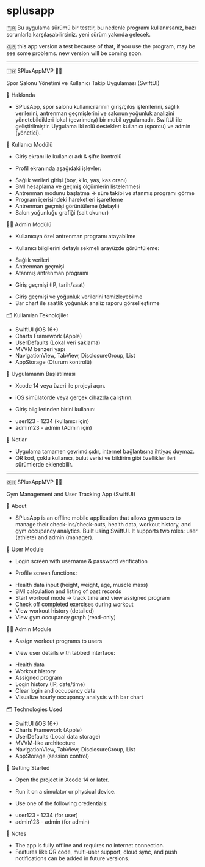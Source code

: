 # splusapp
🇹🇷 Bu uygulama sürümü bir testtir, bu nedenle programı kullanırsanız, bazı sorunlarla karşılaşabilirsiniz. yeni sürüm yakında gelecek.

🇬🇧 this app version a test because of that, if you use the program, may be see some problems. new version will be coming soon.

------------------------------------------------------------------------------------------------------------------------------------------------------------------------------------------------------
🇹🇷
SPlusAppMVP 🏋️‍♂️

Spor Salonu Yönetimi ve Kullanıcı Takip Uygulaması (SwiftUI)

📱 Hakkında

* SPlusApp, spor salonu kullanıcılarının giriş/çıkış işlemlerini, sağlık verilerini, antrenman geçmişlerini ve salonun yoğunluk analizini yönetebildikleri lokal (çevrimdışı) bir mobil uygulamadır. SwiftUI ile geliştirilmiştir. Uygulama iki rolü destekler: kullanıcı (sporcu) ve admin (yönetici).

👤 Kullanıcı Modülü

* Giriş ekranı ile kullanıcı adı & şifre kontrolü

* Profil ekranında aşağıdaki işlevler:
- Sağlık verileri girişi (boy, kilo, yaş, kas oranı)
- BMI hesaplama ve geçmiş ölçümlerin listelenmesi
- Antrenman modunu başlatma → süre takibi ve atanmış programı görme
- Program içerisindeki hareketleri işaretleme
- Antrenman geçmişi görüntüleme (detaylı)
- Salon yoğunluğu grafiği (salt okunur)

👨‍💼 Admin Modülü

* Kullanıcıya özel antrenman programı atayabilme

* Kullanıcı bilgilerini detaylı sekmeli arayüzde görüntüleme:
- Sağlık verileri
- Antrenman geçmişi
- Atanmış antrenman programı

* Giriş geçmişi (IP, tarih/saat)
- Giriş geçmişi ve yoğunluk verilerini temizleyebilme
- Bar chart ile saatlik yoğunluk analiz raporu görselleştirme

🗂 Kullanılan Teknolojiler

* SwiftUI (iOS 16+)
* Charts Framework (Apple)
* UserDefaults (Lokal veri saklama)
* MVVM benzeri yapı
* NavigationView, TabView, DisclosureGroup, List
* AppStorage (Oturum kontrolü)

🧪 Uygulamanın Başlatılması

* Xcode 14 veya üzeri ile projeyi açın.
* iOS simülatörde veya gerçek cihazda çalıştırın.

* Giriş bilgilerinden birini kullanın:
- user123 - 1234 (kullanıcı için)
- admin123 - admin (Admin için)

📌 Notlar

* Uygulama tamamen çevrimdışıdır, internet bağlantısına ihtiyaç duymaz.
* QR kod, çoklu kullanıcı, bulut verisi ve bildirim gibi özellikler ileri sürümlerde eklenebilir.

------------------------------------------------------------------------------------------------------------------------------------------------------------------------------------------------------
🇬🇧
SPlusAppMVP 🏋️‍♂️

Gym Management and User Tracking App (SwiftUI)

📱 About

* SPlusApp is an offline mobile application that allows gym users to manage their check-ins/check-outs, health data, workout history, and gym occupancy analytics. Built using SwiftUI. It supports two roles: user (athlete) and admin (manager).

👤 User Module

* Login screen with username & password verification

* Profile screen functions:
- Health data input (height, weight, age, muscle mass)
- BMI calculation and listing of past records
- Start workout mode → track time and view assigned program
- Check off completed exercises during workout
- View workout history (detailed)
- View gym occupancy graph (read-only)

👨‍💼 Admin Module

* Assign workout programs to users

* View user details with tabbed interface:
- Health data
- Workout history
- Assigned program
- Login history (IP, date/time)
- Clear login and occupancy data
- Visualize hourly occupancy analysis with bar chart

🗂 Technologies Used

* SwiftUI (iOS 16+)
* Charts Framework (Apple)
* UserDefaults (Local data storage)
* MVVM-like architecture
* NavigationView, TabView, DisclosureGroup, List
* AppStorage (session control)

🧪 Getting Started

* Open the project in Xcode 14 or later.
* Run it on a simulator or physical device.

* Use one of the following credentials:
- user123 - 1234 (for user)
- admin123 - admin (for admin)

📌 Notes

* The app is fully offline and requires no internet connection.
* Features like QR code, multi-user support, cloud sync, and push notifications can be added in future versions.
